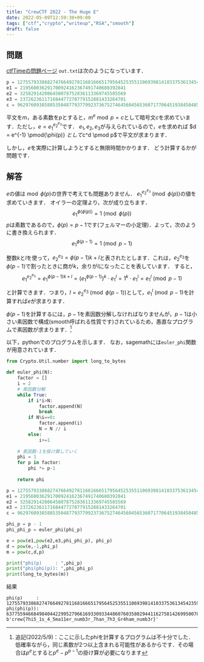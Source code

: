 ```yaml
---
title: "CrewCTF 2022 - The Huge E"
date: 2022-05-09T12:59:30+09:00
tags: ["ctf","crypto","writeup","RSA","smooth"]
draft: false
---
```


## 問題
[ctfTimeの問題ページ](https://ctftime.org/task/20470)
`out.txt`は次のようになっています．
```python
p = 127557933868274766492781168166651795645253551106939814103375361345423596703884421796150924794852741931334746816404778765897684777811408386179315837751682393250322682273488477810275794941270780027115435485813413822503016999058941190903932883823
e1 = 219560036291700924162367491740680392841
e2 = 325829142086458078752836113369745585569
e3 = 237262361171684477270779152881433264701
c = 962976093858853504877937799237367527464560456536071770645193845048591657714868645727169308285896910567283470660044952959089092802768837038911347652160892917850466319249036343642773207046774240176141525105555149800395040339351956120433647613
```
平文を$m$，ある素数を$p$とすると，$m^e \bmod p = c$として暗号文$c$を求めています．ただし，$e = {e_1}^{{e_2}^{e_3}}$です．
$e_1,e_2,e_3$が与えられているので，$e$を求めれば
$d = e^{-1} \pmod{\phi(p)} $として$c^d \pmod p$で平文が求まります．

しかし，$e$を実際に計算しようとすると無限時間かかります．
どう計算するかが問題です．

## 解答
$e$の値は$\bmod {\phi(p)}$の世界で考えても問題ありません．
${e_1}^{{e_2}^{e_3}} \pmod{\phi(p)}$の値を求めていきます．
オイラーの定理より，次が成り立ちます．
$${e_1}^{\phi(\phi(p))} = 1 \pmod{\phi(p)} $$
$p$は素数であるので，$\phi(p)=p-1$です(フェルマーの小定理)．よって，次のように書き換えられます．
$${e_1}^{\phi(p-1)} = 1 \pmod{p-1}$$

整数$k$と$l$を使って，${e_2}^{e_3} = \phi(p-1)k+l$と表されたとします．これは，${e_2}^{e_3}$を$\phi(p-1)$で割ったときに商が$k$，余りが$l$になったことを表しています．
すると，
$${e_1}^{{e_2}^{e_3}} = {e_1}^{ \phi(p-1)k+l} = ({e_1}^{\phi(p-1)})^k\cdot {e_1}^l = 1^k \cdot {e_1}^l = {e_1}^l \pmod{p-1}$$

と計算できます．つまり，$l={e_2}^{e_3} \pmod{\phi(p-1)}$として，${e_1}^l \pmod{p-1}$を計算すれば$e$が求まります．

$\phi(p-1)$を計算するには，$p-1$を素因数分解しなければなりませんが，$p-1$は小さい素因数で構成(smooth呼ばれる性質です)されているため，愚直なプログラムで素因数が求まります．[^1]

以下，pythonでのプログラムを示します．
なお，sagemathには`euler_phi`関数が用意されています．

```python
from Crypto.Util.number import long_to_bytes

def euler_phi(N):
    factor = []
    i = 2
    # 素因数分解
    while True: 
        if i*i>N:
            factor.append(N)
            break
        if N%i==0:
            factor.append(i)
            N = N // i
        else:
            i+=1
    
    # 素因数-1を掛け算していく
    phi = 1
    for p in factor:
        phi *= p-1
    
    return phi

p = 127557933868274766492781168166651795645253551106939814103375361345423596703884421796150924794852741931334746816404778765897684777811408386179315837751682393250322682273488477810275794941270780027115435485813413822503016999058941190903932883823
e1 = 219560036291700924162367491740680392841
e2 = 325829142086458078752836113369745585569
e3 = 237262361171684477270779152881433264701
c = 962976093858853504877937799237367527464560456536071770645193845048591657714868645727169308285896910567283470660044952959089092802768837038911347652160892917850466319249036343642773207046774240176141525105555149800395040339351956120433647613

phi_p = p - 1
phi_phi_p = euler_phi(phi_p)

e = pow(e1,pow(e2,e3,phi_phi_p), phi_p)
d = pow(e,-1,phi_p)
m = pow(c,d,p)

print("phi(p)     : ",phi_p)
print("phi(phi(p)): ",phi_phi_p)
print(long_to_bytes(m))

```

結果
```none
phi(p)     :  127557933868274766492781168166651795645253551106939814103375361345423596703884421796150924794852741931334746816404778765897684777811408386179315837751682393250322682273488477810275794941270780027115435485813413822503016999058941190903932883822
phi(phi(p)):  63775594668498404422995279661693309334486076035802944116275814269950078792958445557761589097717204934857369990271713664698474867142217580223510594284968730411939236198524531363514002763605853593498040656788050786948899096447734618521600000000
b'crew{7hi5_1s_4_5ma11er_numb3r_7han_7h3_Gr4ham_numb3r}'
```


[^1]: 追記(2022/5/9)：ここに示したphiを計算するプログラムは不十分でした．低確率ながら，同じ素数が2つ以上含まれる可能性があるからです．その場合は$p^e$とすると$p^e-p^{p-1}$の掛け算が必要になります

